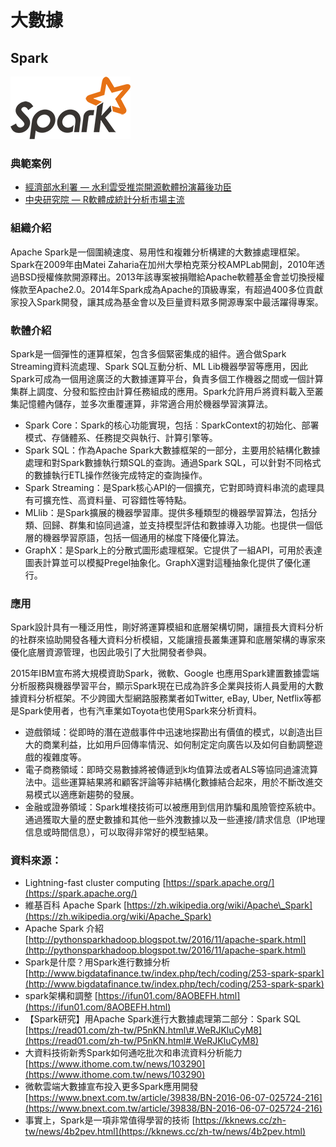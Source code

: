 # **大數據**

## **Spark**

![](/assets/Spark.png)

### 典範案例

* [經濟部水利署 — 水利雲受推崇開源軟體扮演幕後功臣](/shui-li-yun-shou-tui-chong-kai-yuan-ruan-ti-ban-yan-mu-hou-gong-chen.md)
* [中央研究院 — R軟體成統計分析市場主流](/man-zu-zhi-ming-ji-yin-ding-wei-xu-qiu-r-ruan-ti-cheng-tong-ji-fen-xi-shi-chang-zhu-liu.md)

### 組織介紹

Apache Spark是一個圍繞速度、易用性和複雜分析構建的大數據處理框架。Spark在2009年由Matei Zaharia在加州大學柏克萊分校AMPLab開創，2010年透過BSD授權條款開源釋出。2013年該專案被捐贈給Apache軟體基金會並切換授權條款至Apache2.0。2014年Spark成為Apache的頂級專案，有超過400多位貢獻家投入Spark開發，讓其成為基金會以及巨量資料眾多開源專案中最活躍得專案。

### 軟體介紹

Spark是一個彈性的運算框架，包含多個緊密集成的組件。適合做Spark Streaming資料流處理、Spark SQL互動分析、ML Lib機器學習等應用，因此Spark可成為一個用途廣泛的大數據運算平台，負責多個工作機器之間或一個計算集群上調度、分發和監控由計算任務組成的應用。Spark允許用戶將資料載入至叢集記憶體內儲存，並多次重覆運算，非常適合用於機器學習演算法。

* Spark Core：Spark的核心功能實現，包括︰SparkContext的初始化、部署模式、存儲體系、任務提交與執行、計算引擎等。
* Spark SQL：作為Apache Spark大數據框架的一部分，主要用於結構化數據處理和對Spark數據執行類SQL的查詢。通過Spark SQL，可以針對不同格式的數據執行ETL操作然後完成特定的查詢操作。
* Spark Streaming：是Spark核心API的一個擴充，它對即時資料串流的處理具有可擴充性、高資料量、可容錯性等特點。
* MLlib：是Spark擴展的機器學習庫。提供多種類型的機器學習算法，包括分類、回歸、群集和協同過濾，並支持模型評估和數據導入功能。也提供一個低層的機器學習原語，包括一個通用的梯度下降優化算法。
* GraphX：是Spark上的分散式圖形處理框架。它提供了一組API，可用於表達圖表計算並可以模擬Pregel抽象化。GraphX還對這種抽象化提供了優化運行。

### 應用

Spark設計具有一種泛用性，剛好將運算模組和底層架構切開，讓擅長大資料分析的社群來協助開發各種大資料分析模組，又能讓擅長叢集運算和底層架構的專家來優化底層資源管理，也因此吸引了大批開發者參與。

2015年IBM宣布將大規模資助Spark，微軟、Google 也應用Spark建置數據雲端分析服務與機器學習平台，顯示Spark現在已成為許多企業與技術人員愛用的大數據資料分析框架。不少跨國大型網路服務業者如Twitter, eBay, Uber, Netflix等都是Spark使用者，也有汽車業如Toyota也使用Spark來分析資料。

* 遊戲領域：從即時的潛在遊戲事件中迅速地探勘出有價值的模式，以創造出巨大的商業利益，比如用戶回傳率情況、如何制定定向廣告以及如何自動調整遊戲的複雜度等。
* 電子商務領域：即時交易數據將被傳遞到k均值算法或者ALS等協同過濾流算法中。這些運算結果將和顧客評論等非結構化數據結合起來，用於不斷改進交易模式以適應新趨勢的發展。
* 金融或證券領域：Spark堆棧技術可以被應用到信用詐騙和風險管控系統中。通過獲取大量的歷史數據和其他一些外洩數據以及一些連接/請求信息（IP地理信息或時間信息），可以取得非常好的模型結果。

### 資料來源：

* Lightning-fast cluster computing [https://spark.apache.org/](https://spark.apache.org/)
* 維基百科 Apache Spark [https://zh.wikipedia.org/wiki/Apache\_Spark](https://zh.wikipedia.org/wiki/Apache_Spark)
* Apache Spark 介紹 [http://pythonsparkhadoop.blogspot.tw/2016/11/apache-spark.html](http://pythonsparkhadoop.blogspot.tw/2016/11/apache-spark.html)
* Spark是什麼？用Spark進行數據分析 [http://www.bigdatafinance.tw/index.php/tech/coding/253-spark-spark](http://www.bigdatafinance.tw/index.php/tech/coding/253-spark-spark)
* spark架構和調整 [https://ifun01.com/8AOBEFH.html](https://ifun01.com/8AOBEFH.html)
* 【Spark研究】用Apache Spark進行大數據處理第二部分：Spark SQL [https://read01.com/zh-tw/P5nKN.html\#.WeRJKluCyM8](https://read01.com/zh-tw/P5nKN.html#.WeRJKluCyM8)
* 大資料技術新秀Spark如何通吃批次和串流資料分析能力 [https://www.ithome.com.tw/news/103290](https://www.ithome.com.tw/news/103290)
* 微軟雲端大數據宣布投入更多Spark應用開發 [https://www.bnext.com.tw/article/39838/BN-2016-06-07-025724-216](https://www.bnext.com.tw/article/39838/BN-2016-06-07-025724-216)
* 事實上，Spark是一項非常值得學習的技術 [https://kknews.cc/zh-tw/news/4b2pev.html](https://kknews.cc/zh-tw/news/4b2pev.html)



